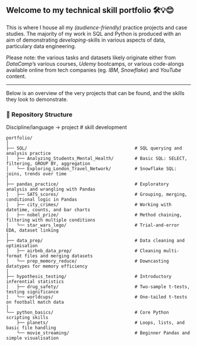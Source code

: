 ## Welcome to my technical skill portfolio 🛠️💡😊

This is where I house all my _(audience-friendly)_ practice projects and case studies. 
The majority of my work in SQL and Python is produced with an aim of demonstrating _developing_-skills in various aspects of data, particulary data engineering.

Please note: the various tasks and datasets likely originate either from _DataCamp_’s various courses, _Udemy_ bootcamps, or various code-alongs available online from tech companies (eg. _IBM_, _Snowflake_) and _YouTube_ content.

---

Below is an overview of the very projects that can be found, and the skills they look to demonstrate. 

### 📂 Repository Structure
Discipline/language -> project     # skill development
```
portfolio/
│
├── SQL/                                         # SQL querying and analysis practice
│   ├── Analyzing_Students_Mental_Health/        # Basic SQL: SELECT, filtering, GROUP BY, aggregation
│   └── Exploring_London_Travel_Network/         # Snowflake SQL: joins, trends over time
│
├── pandas_practice/                             # Exploratory analysis and wrangling with Pandas
│   ├── SATS_scores/                             # Grouping, merging, conditional logic in Pandas
│   ├── city_crimes/                             # Working with datetime, counts, and bar charts
│   ├── nobel_prize/                             # Method chaining, filtering with multiple conditions
│   └── star_wars_lego/                          # Trial-and-error EDA, dataset linking
│
├── data_prep/                                   # Data cleaning and optimisation
│   ├── airbnb_data_prep/                        # Cleaning multi-format files and merging datasets
│   └── prep_memory_reduce/                      # Downcasting datatypes for memory efficiency
│
├── hypothesis_testing/                          # Introductory inferential statistics
│   ├── drug_safety/                             # Two-sample t-tests, testing significance
│   └── worldcups/                               # One-tailed t-tests on football match data
│
└── python_basics/                               # Core Python scripting skills
    ├── planets/                                 # Loops, lists, and basic file handling
    └── movie_streaming/                         # Beginner Pandas and simple visualisation

```
